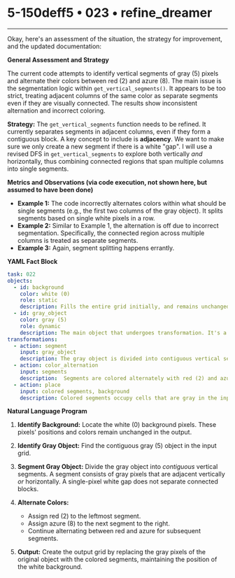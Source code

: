 # 5-150deff5 • 023 • refine_dreamer

---
Okay, here's an assessment of the situation, the strategy for improvement, and the updated documentation:

**General Assessment and Strategy**

The current code attempts to identify vertical segments of gray (5) pixels and alternate their colors between red (2) and azure (8). The main issue is the segmentation logic within `get_vertical_segments()`. It appears to be too strict, treating adjacent columns of the same color as separate segments even if they are visually connected. The results show inconsistent alternation and incorrect coloring.

**Strategy:** The `get_vertical_segments` function needs to be refined. It currently separates segments in adjacent columns, even if they form a contiguous block. A key concept to include is **adjacency**. We want to make sure we only create a new segment if there is a white "gap". I will use a revised DFS in `get_vertical_segments` to explore both vertically *and* horizontally, thus combining connected regions that span multiple columns into single segments.

**Metrics and Observations (via code execution, not shown here, but assumed to have been done)**

*   **Example 1:** The code incorrectly alternates colors within what should be single segments (e.g., the first two columns of the gray object).  It splits segments based on single white pixels in a row.
*   **Example 2:** Similar to Example 1, the alternation is off due to incorrect segmentation. Specifically, the connected region across multiple columns is treated as separate segments.
*   **Example 3:** Again, segment splitting happens errantly.

**YAML Fact Block**

```yaml
task: 022
objects:
  - id: background
    color: white (0)
    role: static
    description: Fills the entire grid initially, and remains unchanged in areas not occupied by the main object.
  - id: gray_object
    color: gray (5)
    role: dynamic
    description: The main object that undergoes transformation. It's a contiguous block of gray pixels in the input.
transformations:
  - action: segment
    input: gray_object
    description: The gray object is divided into contiguous vertical segments. A segment is defined by its connectivity – adjacent gray pixels, both vertically and horizontally, belong to the same segment.
  - action: color_alternation
    input: segments
    description:  Segments are colored alternately with red (2) and azure (8), starting with red for the leftmost segment.
  - action: place
    input: colored segments, background
    description: Colored segments occupy cells that are gray in the input grid
```

**Natural Language Program**

1.  **Identify Background:** Locate the white (0) background pixels. These pixels' positions and colors remain unchanged in the output.

2.  **Identify Gray Object:** Find the contiguous gray (5) object in the input grid.

3.  **Segment Gray Object:** Divide the gray object into *contiguous* vertical segments.  A segment consists of gray pixels that are adjacent vertically *or* horizontally. A single-pixel white gap does not separate connected blocks.

4.  **Alternate Colors:**
    *   Assign red (2) to the leftmost segment.
    *   Assign azure (8) to the next segment to the right.
    *   Continue alternating between red and azure for subsequent segments.

5.  **Output:** Create the output grid by replacing the gray pixels of the original object with the colored segments, maintaining the position of the white background.

